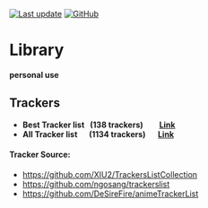 [![Last update](https://img.shields.io/badge/Last%20update-2023/08/06-%232ea043?style=flat-square&logo=github)](#)
[![GitHub](https://img.shields.io/github/license/BoxMiao007/Library?style=flat-square&color=blue&logo=github)](https://raw.githubusercontent.com/BoxMiao007/Library/main/LICENSE)

# Library
**personal use**

## Trackers

* **Best Tracker list &nbsp; (138 trackers)** &nbsp;&emsp;&ensp;**[Link](https://raw.githubusercontent.com/BoxMiao007/Library/main/Trackers/trackers_best.txt)**
* **All Tracker list &emsp; (1134 trackers)**&nbsp;&emsp; **[Link](https://raw.githubusercontent.com/BoxMiao007/Library/main/Trackers/trackers.txt)**

#### Tracker Source:
* https://github.com/XIU2/TrackersListCollection
* https://github.com/ngosang/trackerslist
* https://github.com/DeSireFire/animeTrackerList
